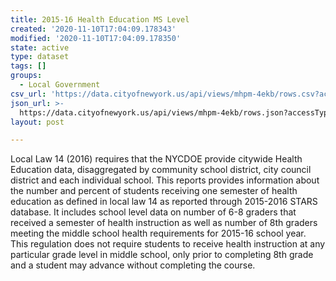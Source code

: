 ```yaml
---
title: 2015-16 Health Education MS Level
created: '2020-11-10T17:04:09.178343'
modified: '2020-11-10T17:04:09.178350'
state: active
type: dataset
tags: []
groups:
  - Local Government
csv_url: 'https://data.cityofnewyork.us/api/views/mhpm-4ekb/rows.csv?accessType=DOWNLOAD'
json_url: >-
  https://data.cityofnewyork.us/api/views/mhpm-4ekb/rows.json?accessType=DOWNLOAD
layout: post

---
```

Local Law 14 (2016) requires that the NYCDOE provide citywide Health Education data, disaggregated by community school district, city council district and each individual school.  This reports provides information about the number and percent of students receiving one semester of health education as defined in local law 14 as reported through 2015-2016 STARS database.   It includes school level data on number of 6-8 graders that received a semester of health instruction as well as number of 8th graders meeting the middle school health requirements for 2015-16 school year.  This regulation does not require students to receive health instruction at any particular grade level in middle school, only prior to completing 8th grade and a student may advance without completing the course.
